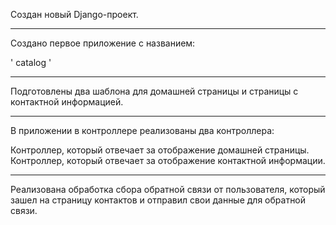 Создан новый Django-проект.
______________________________________________
 
Создано первое приложение с названием: 

 ' catalog '
______________________________________________

Подготовлены два шаблона для домашней страницы и страницы с контактной информацией.
______________________________________________

В приложении в контроллере реализованы два контроллера:

 Контроллер, который отвечает за отображение домашней страницы.
 Контроллер, который отвечает за отображение контактной информации.
______________________________________________

Реализована обработка сбора обратной связи от пользователя, который зашел на страницу контактов и отправил свои данные для обратной связи.
 
